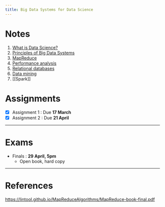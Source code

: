 ```yaml
---
title: Big Data Systems for Data Science
---
```


# Notes
1. [What is Data Science?](What%20is%20Data%20Science?.md)
2. [Principles of Big Data Systems](Principles%20of%20Big%20Data%20Systems.md)
3. [MapReduce](MapReduce.md)
4. [Performance analysis](Performance%20analysis.md)
5. [Relational databases](Relational%20databases.md)
6. [Data mining](Data%20mining.md)
7. [[Spark]]
# Assignments
- [x] Assignment 1 : Due **17 March**
- [x] Assignment 2 : Due **21 April**

---

# Exams
- Finals : **29 April, 5pm**
	- Open book, hard copy

---

# References
https://lintool.github.io/MapReduceAlgorithms/MapReduce-book-final.pdf